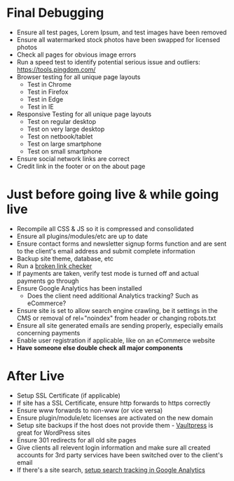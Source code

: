 # Final Debugging

* Ensure all test pages, Lorem Ipsum, and test images have been removed
* Ensure all watermarked stock photos have been swapped for licensed photos
* Check all pages for obvious image errors
* Run a speed test to identify potential serious issue and outliers: https://tools.pingdom.com/
* Browser testing for all unique page layouts
	* Test in Chrome
	* Test in Firefox
	* Test in Edge
	* Test in IE
* Responsive Testing for all unique page layouts
	* Test on regular desktop
	* Test on very large desktop
	* Test on netbook/tablet
	* Test on large smartphone
	* Test on small smartphone
* Ensure social network links are correct
* Credit link in the footer or on the about page


# Just before going live & while going live

* Recompile all CSS & JS so it is compressed and consolidated
* Ensure all plugins/modules/etc are up to date
* Ensure contact forms and newsletter signup forms function and are sent to the client's email address and submit complete information
* Backup site theme, database, etc
* Run a [broken link checker](https://validator.w3.org/checklink)
* If payments are taken, verify test mode is turned off and actual payments go through
* Ensure Google Analytics has been installed
	* Does the client need additional Analytics tracking? Such as eCommerce?
* Ensure site is set to allow search engine crawling, be it settings in the CMS or removal of rel="noindex" from header or changing robots.txt
* Ensure all site generated emails are sending properly, especially emails concerning payments
* Enable user registration if applicable, like on an eCommerce website
* **Have someone else double check all major components**


# After Live

* Setup SSL Certificate (if applicable)
* If site has a SSL Certificate, ensure http forwards to https correctly
* Ensure www forwards to non-www (or vice versa)
* Ensure plugin/module/etc licenses are activated on the new domain
* Setup site backups if the host does not provide them - [Vaultpress](https://vaultpress.com/) is great for WordPress sites
* Ensure 301 redirects for all old site pages
* Give clients all relevent login information and make sure all created accounts for 3rd party services have been switched over to the client's email
* If there's a site search, [setup search tracking in Google Analytics](https://www.monsterinsights.com/how-to-set-up-site-search-tracking-in-wordpress-step-by-step/)
